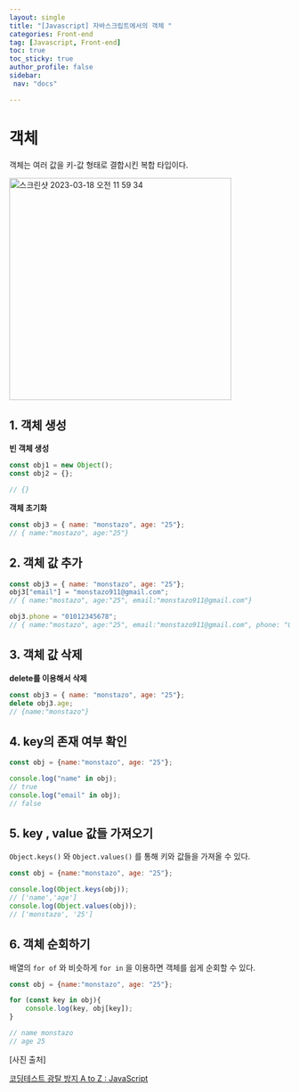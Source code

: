 ```yaml
---
layout: single
title: "[Javascript] 자바스크립트에서의 객체 "
categories: Front-end
tag: [Javascript, Front-end]
toc: true
toc_sticky: true
author_profile: false
sidebar:
 nav: "docs"

---
```


# 객체

객체는 여러 값을 키-값 형태로 결합시킨 복합 타입이다.

<img width="399" alt="스크린샷 2023-03-18 오전 11 59 34" src="https://user-images.githubusercontent.com/83194164/226087412-3aeb6380-84ea-4eb1-8751-6fea593ab224.png">

## 1. 객체 생성

**빈 객체 생성**

```js
const obj1 = new Object();
const obj2 = {};

// {}
```

**객체 초기화**

```js
const obj3 = { name: "monstazo", age: "25"};
// { name:"mostazo", age:"25"}
```

## 2. 객체 값 추가

```js
const obj3 = { name: "monstazo", age: "25"};
obj3["email"] = "monstazo911@gmail.com";
// { name:"mostazo", age:"25", email:"monstazo911@gmail.com"}

obj3.phone = "01012345678";
// { name:"mostazo", age:"25", email:"monstazo911@gmail.com", phone: "01012345678}
```

## 3. 객체 값 삭제

**delete를 이용해서 삭제**

```js
const obj3 = { name: "monstazo", age: "25"};
delete obj3.age;
// {name:"monstazo"}
```

## 4. key의 존재 여부 확인

```js
const obj = {name:"monstazo", age: "25"};

console.log("name" in obj);
// true
console.log("email" in obj);
// false
```

## 5. key , value 값들 가져오기

`Object.keys()` 와 `Object.values()` 를 통해 키와 값들을 가져올 수 있다.

```js
const obj = {name:"monstazo", age: "25"};

console.log(Object.keys(obj));
// ['name','age']
console.log(Object.values(obj));
// ['monstazo', '25']
```

## 6. 객체 순회하기

배열의 `for of` 와 비슷하게 `for in` 을 이용하면 객체를 쉽게 순회할 수 있다.

```js
const obj = {name:"monstazo", age: "25"};

for (const key in obj){
    console.log(key, obj[key]);
}

// name monstazo
// age 25
```

[사진 출처]

[코딩테스트 광탈 방지 A to Z : JavaScript](https://school.programmers.co.kr/learn/courses/13213/13213-%EC%BD%94%EB%94%A9%ED%85%8C%EC%8A%A4%ED%8A%B8-%EA%B4%91%ED%83%88-%EB%B0%A9%EC%A7%80-a-to-z-javascript)
